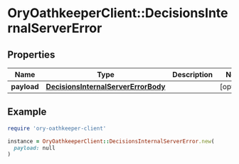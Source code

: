 # OryOathkeeperClient::DecisionsInternalServerError

## Properties

| Name | Type | Description | Notes |
| ---- | ---- | ----------- | ----- |
| **payload** | [**DecisionsInternalServerErrorBody**](DecisionsInternalServerErrorBody.md) |  | [optional] |

## Example

```ruby
require 'ory-oathkeeper-client'

instance = OryOathkeeperClient::DecisionsInternalServerError.new(
  payload: null
)
```


